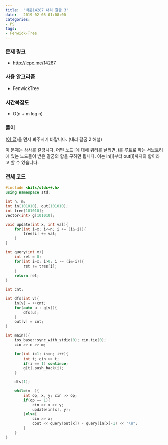 ```yaml
---
title:  "백준14287 내리 갈굼 3"
date:   2019-02-05 01:08:00
categories:
- PS
tags:
- Fenwick-Tree
---
```


### 문제 링크
* http://icpc.me/14287

### 사용 알고리즘
* FenwickTree

### 시간복잡도
* O(n + m log n)

### 풀이
(<a href = "https://justicehui.github.io/ps/2019/02/04/BOJ14268/">이 글</a>)을 먼저 봐주시기 바랍니다. (내리 갈굼 2 해설)

이 문제는 상사를 갈굽니다. 어떤 노드 i에 대해 쿼리를 날리면, i를 루트로 하는 서브트리에 있는 노드들이 받은 갈굼의 합을 구하면 됩니다. 이는 in[i]부터 out[i]까지의 합이라고 할 수 있습니다.

### 전체 코드
```cpp
#include <bits/stdc++.h>
using namespace std;

int n, m;
int in[101010], out[101010];
int tree[101010];
vector<int> g[101010];

void update(int x, int val){
	for(int i=x; i<=n; i += (i&-i)){
		tree[i] += val;
	}
}

int query(int x){
	int ret = 0;
	for(int i=x; i>0; i -= (i&-i)){
		ret += tree[i];
	}
	return ret;
}

int cnt;

int dfs(int v){
	in[v] = ++cnt;
	for(auto u : g[v]){
		dfs(u);
	}
	out[v] = cnt;
}

int main(){
	ios_base::sync_with_stdio(0); cin.tie(0);
	cin >> n >> m;

	for(int i=1; i<=n; i++){
		int t; cin >> t;
		if(i == 1) continue;
		g[t].push_back(i);
	}

	dfs(1);

	while(m--){
		int op, x, y; cin >> op;
		if(op == 1){
			cin >> x >> y;
			update(in[x], y);
		}else{
			cin >> x;
			cout << query(out[x]) - query(in[x]-1) << "\n";
		}
	}
}
```
